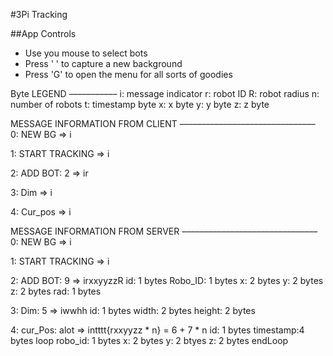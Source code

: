 #3Pi Tracking

##App Controls
* Use you mouse to select bots
* Press ' '<Space> to capture a new background
* Press 'G' to open the menu for all sorts of goodies


Byte LEGEND
–––––––––––
  i:  message indicator
  r:  robot ID
  R:  robot radius
  n:  number of robots
  t:  timestamp byte
  x:  x byte
  y:  y byte
  z:  z byte

MESSAGE INFORMATION FROM CLIENT
–––––––––––––––––––––––––––––––
0:  NEW BG                => i

1:  START TRACKING        => i

2:  ADD BOT:  2           => ir

3:  Dim                   => i

4:  Cur_pos               => i


MESSAGE INFORMATION FROM SERVER
–––––––––––––––––––––––––––––––
  0:  NEW BG                => i

  1:  START TRACKING        => i

  2:  ADD BOT:  9           => irxxyyzzR
      id:       1 bytes
      Robo_ID:  1 bytes
      x:        2 bytes
      y:        2 bytes
      z:        2 bytes
      rad:      1 bytes

  3:  Dim:      5           => iwwhh
      id:       1 bytes
      width:    2 bytes
      height:   2 bytes

  4:  cur_Pos:  alot        => intttt{rxxyyzz * n} = 6 + 7 * n
      id:       1 bytes
      timestamp:4 bytes
      loop
       robo_id: 1 bytes
       x:       2 bytes
       y:       2 btyes
       z:       2 bytes
      endLoop


